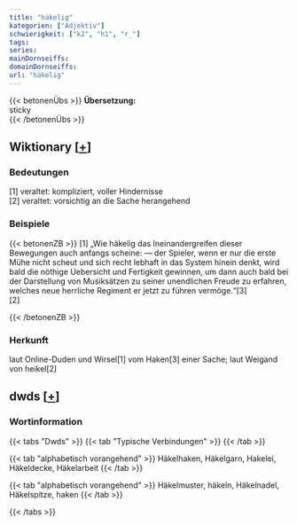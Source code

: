 ```yaml
---
title: "häkelig"
kategorien: ["Adjektiv"]
schwierigkeit: ["k2", "h1", "r_"]
tags:
series:
mainDornseiffs:
domainDornseiffs:
url: "häkelig"
---
```


{{< betonenÜbs >}}
**Übersetzung:**  
sticky  
{{< /betonenÜbs >}}

## Wiktionary [[+](https://de.wiktionary.org/wiki/häkelig)]

### Bedeutungen
[1] veraltet: kompliziert, voller Hindernisse  
[2] veraltet: vorsichtig an die Sache herangehend  

### Beispiele
{{< betonenZB >}}
[1] „Wie häkelig das Ineinandergreifen dieser Bewegungen auch anfangs scheine: — der Spieler, wenn er nur die erste Mühe nicht scheut und sich recht lebhaft in das System hinein denkt, wird bald die nöthige Uebersicht und Fertigkeit gewinnen, um dann auch bald bei der Darstellung von Musiksätzen zu seiner unendlichen Freude zu erfahren, welches neue herrliche Regiment er jetzt zu führen vermöge.“[3]  
[2]  

{{< /betonenZB >}}
### Herkunft
laut Online-Duden und Wirsel[1] vom Haken[3] einer Sache; laut Weigand von heikel[2]  



## dwds [[+](https://www.dwds.de/wb/häkelig)]

### Wortinformation
{{< tabs "Dwds" >}}
{{< tab "Typische Verbindungen" >}}
{{< /tab >}}

{{< tab "alphabetisch vorangehend" >}}
Häkelhaken, Häkelgarn, Hakelei, Häkeldecke, Häkelarbeit
{{< /tab >}}

{{< tab "alphabetisch vorangehend" >}}
Häkelmuster, häkeln, Häkelnadel, Häkelspitze, haken
{{< /tab >}}

{{< /tabs >}}

